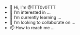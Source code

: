 - 👋 Hi, I’m @TTT0v0TTT
- 👀 I’m interested in ...
- 🌱 I’m currently learning ...
- 💞️ I’m looking to collaborate on ...
- 📫 How to reach me ...

<!---
TTT0v0TTT/TTT0v0TTT is a ✨ special ✨ repository because its `README.md` (this file) appears on your GitHub profile.
You can click the Preview link to take a look at your changes.
--->
